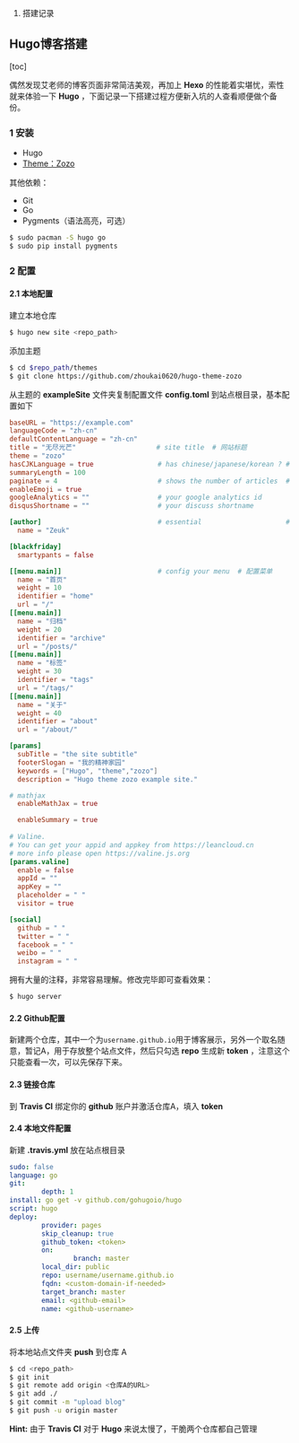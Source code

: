 1. 搭建记录

## Hugo博客搭建

[toc]

偶然发现艾老师的博客页面非常简洁美观，再加上 **Hexo** 的性能着实堪忧，索性就来体验一下 **Hugo** ，下面记录一下搭建过程方便新入坑的人查看顺便做个备份。

<!--more-->

### 1 安装

- Hugo
- [Theme：Zozo](https://github.com/zhoukai0620/hugo-theme-zozo)

其他依赖：

- Git
- Go
- Pygments（语法高亮，可选）

```bash
$ sudo pacman -S hugo go
$ sudo pip install pygments
```

### 2 配置

#### 2.1 本地配置

建立本地仓库

```bash
$ hugo new site <repo_path>
```

添加主题

```bash
$ cd $repo_path/themes
$ git clone https://github.com/zhoukai0620/hugo-theme-zozo
```

从主题的 **exampleSite** 文件夹复制配置文件 **config.toml** 到站点根目录，基本配置如下

```toml
baseURL = "https://example.com"
languageCode = "zh-cn"
defaultContentLanguage = "zh-cn"
title = "无尽光芒"                    # site title  # 网站标题
theme = "zozo"
hasCJKLanguage = true                # has chinese/japanese/korean ? # 自动检测是否包含 中文\日文\韩文
summaryLength = 100
paginate = 4                         # shows the number of articles  # 首页显示文章数量
enableEmoji = true
googleAnalytics = ""                 # your google analytics id
disqusShortname = ""                 # your discuss shortname

[author]                             # essential                     # 必需
  name = "Zeuk"

[blackfriday]
  smartypants = false

[[menu.main]]                        # config your menu  # 配置菜单
  name = "首页"
  weight = 10
  identifier = "home"
  url = "/"
[[menu.main]]
  name = "归档"
  weight = 20
  identifier = "archive"
  url = "/posts/"
[[menu.main]]
  name = "标签"
  weight = 30
  identifier = "tags"
  url = "/tags/"
[[menu.main]]
  name = "关于"
  weight = 40
  identifier = "about"
  url = "/about/"

[params]
  subTitle = "the site subtitle"                                       # site's subTitle  # 网站二级标题
  footerSlogan = "我的精神家园"                                          # site's footer slogan  # 网站页脚标语
  keywords = ["Hugo", "theme","zozo"]                                  # site's keywords  # 网站关键字
  description = "Hugo theme zozo example site."                        # site's description  # 网站描述

# mathjax
  enableMathJax = true                                                 # enable mathjax  # 是否使用mathjax（数学公式）

  enableSummary = true                                                 # display the article summary  # 是否显示文章摘要
  
# Valine.
# You can get your appid and appkey from https://leancloud.cn
# more info please open https://valine.js.org
[params.valine]
  enable = false
  appId = ""
  appKey = ""
  placeholder = " "
  visitor = true

[social]
  github = " "
  twitter = " "
  facebook = " "
  weibo = " "
  instagram = " "
```

拥有大量的注释，非常容易理解。修改完毕即可查看效果：

```bash
$ hugo server
```

#### 2.2 Github配置

新建两个仓库，其中一个为`username.github.io`用于博客展示，另外一个取名随意，暂记A，用于存放整个站点文件，然后只勾选 **repo** 生成新 **token** ，注意这个只能查看一次，可以先保存下来。

#### 2.3 链接仓库

到 **Travis CI** 绑定你的 **github** 账户并激活仓库A，填入 **token** 

#### 2.4 本地文件配置

新建 **.travis.yml** 放在站点根目录

```yml
sudo: false
language: go
git:
        depth: 1
install: go get -v github.com/gohugoio/hugo
script: hugo
deploy:
        provider: pages
        skip_cleanup: true
        github_token: <token>
        on:
                branch: master
        local_dir: public
        repo: username/username.github.io
        fqdn: <custom-domain-if-needed>
        target_branch: master
        email: <github-email>
        name: <github-username>
```

#### 2.5 上传

将本地站点文件夹 **push** 到仓库 A

```bash
$ cd <repo_path>
$ git init
$ git remote add origin <仓库A的URL>
$ git add ./
$ git commit -m "upload blog"
$ git push -u origin master
```


**Hint:** 由于 **Travis CI** 对于 **Hugo** 来说太慢了，干脆两个仓库都自己管理